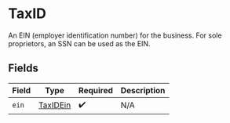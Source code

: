 # TaxID

An EIN (employer identification number) for the business. For sole proprietors, an SSN can be used as the EIN.


## Fields

| Field                                           | Type                                            | Required                                        | Description                                     |
| ----------------------------------------------- | ----------------------------------------------- | ----------------------------------------------- | ----------------------------------------------- |
| `ein`                                           | [TaxIDEin](../../models/components/TaxIDEin.md) | :heavy_check_mark:                              | N/A                                             |
